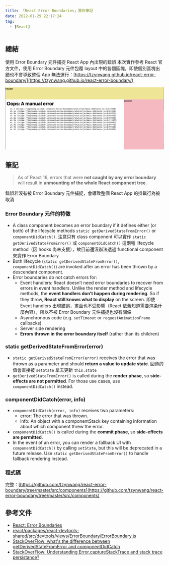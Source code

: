 ```yaml
---
title: 「React Error Boundaries」實作筆記
date: 2022-01-29 22:17:24
tag:
  - [React]
---
```


## 總結

使用 Error Boundary 元件捕捉 React App 內出現的錯誤
本次實作參考 React 官方文件，使用 Error Boundary 元件包覆 layout 中的各個區塊，即使個別區塊出錯也不會導致整個 App 無法運行：[https://tzynwang.github.io/react-error-boundary/](https://tzynwang.github.io/react-error-boundary/)

![error boundary](/2022/react-error-boundaries/screenshot.png)

## 筆記

> As of React 16, errors that were **not caught by any error boundary** will result in **unmounting of the whole React component tree**.

錯誤若沒有被 Error Boundary 元件捕捉，會導致整個 React App 的掛載行為被取消

### Error Boundary 元件的特徵

- A class component becomes an error boundary if it defines either (or both) of the lifecycle methods `static getDerivedStateFromError()` or `componentDidCatch()`. 注意只有 class component 可以實作 `static getDerivedStateFromError()` 或 `componentDidCatch()` 這兩種 lifecycle method（因 hooks 尚未支援），故目前還沒辦法透過 functional component 來實作 Error Boundary
- Both lifecycle (`static getDerivedStateFromError()`, `componentDidCatch()`) are invoked after an error has been thrown by a descendant component.
- Error boundaries do not catch errors for:
  - Event handlers: React doesn’t need error boundaries to recover from errors in event handlers. Unlike the render method and lifecycle methods, the **event handlers don’t happen during rendering**. So if they throw, **React still knows what to display** on the screen. 即使 Event handlers 出現錯誤，畫面也不受影響（React 依舊知道需要渲染什麼內容），所以不被 Error Boundary 元件捕捉也沒有關係
  - Asynchronous code (e.g. `setTimeout` or `requestAnimationFrame` callbacks)
  - Server side rendering
  - **Errors thrown in the error boundary itself** (rather than its children)

### static getDerivedStateFromError(error)

- `static getDerivedStateFromError(error)` receives the error that was thrown as a parameter and should **return a value to update state**. 回傳的值會直接被 `setState` 拿去更新 `this.state`
- `getDerivedStateFromError()` is called during the **render phase**, so **side-effects are not permitted**. For those use cases, use `componentDidCatch()` instead.

### componentDidCatch(error, info)

- `componentDidCatch(error, info)` receives two parameters:
  - error: The error that was thrown.
  - info: An object with a componentStack key containing information about which component threw the error.
- `componentDidCatch()` is called during the **commit phase**, so **side-effects are permitted**.
- In the event of an error, you can render a fallback UI with `componentDidCatch()` by calling `setState`, but this will be deprecated in a future release. Use `static getDerivedStateFromError()` to handle fallback rendering instead.

### 程式碼

<script src="https://gist.github.com/tzynwang/427f0181a0b6b1e749b0778457137286.js"></script>

完整：[https://github.com/tzynwang/react-error-boundary/tree/master/src/components](https://github.com/tzynwang/react-error-boundary/tree/master/src/components)

## 參考文件

- [React: Error Boundaries](https://reactjs.org/docs/error-boundaries.html)
- [react/packages/react-devtools-shared/src/devtools/views/ErrorBoundary/ErrorBoundary.js](https://github.com/facebook/react/blob/575791925697c7e23966e6934b577e69aef736f3/packages/react-devtools-shared/src/devtools/views/ErrorBoundary/ErrorBoundary.js)
- [StackOverFlow: what's the difference between getDerivedStateFromError and componentDidCatch](https://stackoverflow.com/questions/52962851/whats-the-difference-between-getderivedstatefromerror-and-componentdidcatch)
- [StackOverFlow: Understanding Error.captureStackTrace and stack trace persistance?](https://stackoverflow.com/questions/59625425/understanding-error-capturestacktrace-and-stack-trace-persistance)
